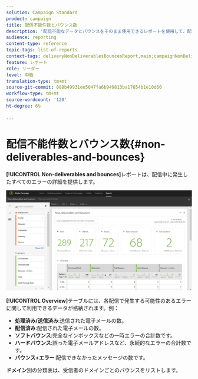 ```yaml
---
solution: Campaign Standard
product: campaign
title: 配信不能件数とバウンス数
description: '配信不能なデータとバウンスをそのまま使用できるレポートを使用して、配信に発生した可能性のあるエラーについて学びます。 '
audience: reporting
content-type: reference
topic-tags: list-of-reports
context-tags: deliveryNonDeliverablesBouncesReport,main;campaignNonDeliverablesBouncesReport,main;programNonDeliverablesBouncesReport,main
feature: レポート
role: リーダー
level: 中級
translation-type: tm+mt
source-git-commit: 088b49931ee5047fa6b949813ba17654b1e10d60
workflow-type: tm+mt
source-wordcount: '120'
ht-degree: 6%

---
```



# 配信不能件数とバウンス数{#non-deliverables-and-bounces}

**[!UICONTROL Non-deliverables and bounces]**&#x200B;レポートは、配信中に発生したすべてのエラーの詳細を提供します。

![](assets/delivery_reports_7.png)

**[!UICONTROL Overview]**&#x200B;テーブルには、各配信で発生する可能性のあるエラーに関して利用できるデータが格納されます。例：

* **処理済み/送信済み**:送信された電子メールの数。
* **配信済み**:配信された電子メールの数。
* **ソフトバウンス**:完全なインボックスなどの一時エラーの合計数です。
* **ハードバウンス**:誤った電子メールアドレスなど、永続的なエラーの合計数です。
* **バウンス+エラー**:配信できなかったメッセージの数です。

**ドメイン**&#x200B;別の分類表は、受信者のドメインごとのバウンスをリストします。
